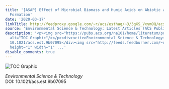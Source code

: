 ```yaml
---
title: '[ASAP] Effect of Microbial Biomass and Humic Acids on Abiotic and Biotic Magnetite
  Formation'
date: '2020-03-17'
linkTitle: http://feedproxy.google.com/~r/acs/esthag/~3/3qXS_VxymOQ/acs.est.9b07095
source: 'Environmental Science & Technology: Latest Articles (ACS Publications)'
description: '<p><img src="https://pubs.acs.org/na101/home/literatum/publisher/achs/journals/content/esthag/0/esthag.ahead-of-print/acs.est.9b07095/20200317/images/medium/es9b07095_0006.gif"
  alt="TOC Graphic"/></p><div><cite>Environmental Science & Technology</cite></div><div>DOI:
  10.1021/acs.est.9b07095</div><img src="http://feeds.feedburner.com/~r/acs/esthag/~4/3qXS_VxymOQ"
  height="1" width="1" ...'
disable_comments: true
---
```

<p><img src="https://pubs.acs.org/na101/home/literatum/publisher/achs/journals/content/esthag/0/esthag.ahead-of-print/acs.est.9b07095/20200317/images/medium/es9b07095_0006.gif" alt="TOC Graphic"/></p><div><cite>Environmental Science & Technology</cite></div><div>DOI: 10.1021/acs.est.9b07095</div><img src="http://feeds.feedburner.com/~r/acs/esthag/~4/3qXS_VxymOQ" height="1" width="1" ...